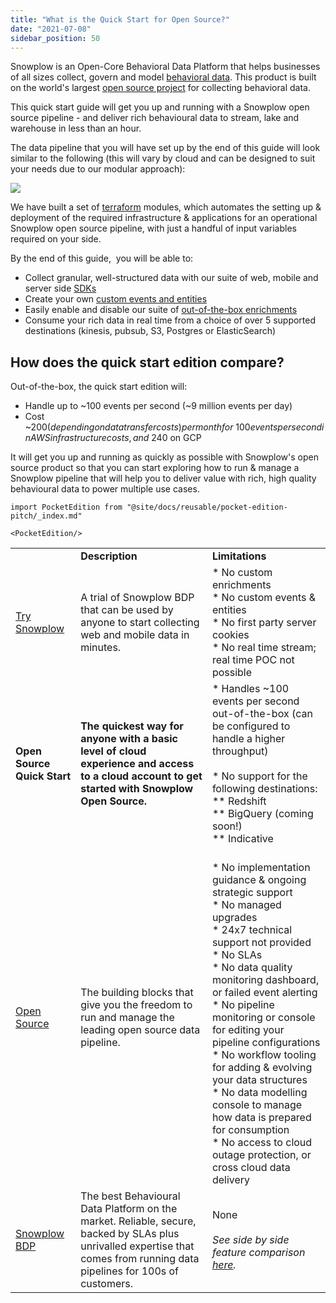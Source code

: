 ```yaml
---
title: "What is the Quick Start for Open Source?"
date: "2021-07-08"
sidebar_position: 50
---
```


Snowplow is an Open-Core Behavioral Data Platform that helps businesses of all sizes collect, govern and model [behavioral data](https://snowplowanalytics.com/what-is-behavioral-data/). This product is built on the world's largest [open source project](https://github.com/snowplow/snowplow) for collecting behavioral data.

This quick start guide will get you up and running with a Snowplow open source pipeline - and deliver rich behavioural data to stream, lake and warehouse in less than an hour. 

The data pipeline that you will have set up by the end of this guide will look similar to the following (this will vary by cloud and can be designed to suit your needs due to our modular approach):

![](images/image-3.png)

We have built a set of [terraform](https://www.terraform.io/docs/language/modules/develop/index.html) modules, which automates the setting up & deployment of the required infrastructure & applications for an operational Snowplow open source pipeline, with just a handful of input variables required on your side. 

By the end of this guide,  you will be able to: 

- Collect granular, well-structured data with our suite of web, mobile and server side [SDKs](/docs/collecting-data/collecting-from-own-applications/index.md)
- Create your own [custom events and entities](/docs/understanding-tracking-design/out-of-the-box-vs-custom-events-and-entities/index.md) 
- Easily enable and disable our suite of [out-of-the-box enrichments](/docs/enriching-your-data/available-enrichments/index.md) 
- Consume your rich data in real time from a choice of over 5 supported destinations (kinesis, pubsub, S3, Postgres or ElasticSearch)

## How does the quick start edition compare? 

Out-of-the-box, the quick start edition will: 

- Handle up to ~100 events per second (~9 million events per day)
- Cost ~$200 (depending on data transfer costs) per month for ~100 events per second in AWS infrastructure costs, and ~$240 on GCP

It will get you up and running as quickly as possible with Snowplow's open source product so that you can start exploring how to run & manage a Snowplow pipeline that will help you to deliver value with rich, high quality behavioural data to power multiple use cases.

```mdx-code-block
import PocketEdition from "@site/docs/reusable/pocket-edition-pitch/_index.md"

<PocketEdition/>
```

<table class="has-fixed-layout"><tbody><tr><td></td><td><strong>Description</strong></td><td><strong>Limitations</strong></td></tr><tr><td><a href="https://try.snowplowanalytics.com/">Try Snowplow</a></td><td>A trial of Snowplow BDP that can be used by anyone to start collecting web and mobile data in minutes.</td><td>* No custom enrichments<br/>* No custom events &amp; entities<br/>* No first party server cookies<br/>* No real time stream; real time POC not possible<br/></td></tr><tr><td><strong>Open Source</strong> <strong>Quick Start</strong></td><td><strong>The quickest way for anyone with a basic level of cloud experience and access to a cloud account to get started with Snowplow Open Source.</strong></td><td>* Handles ~100 events per second out-of-the-box (can be configured to handle a higher throughput)<br/><br/>* No support for the following destinations:<br/>** Redshift<br/>** BigQuery (coming soon!)<br/>** Indicative<br/></td></tr><tr><td><a href="https://snowplowanalytics.com/snowplow-open-source/">Open Source</a></td><td>The building blocks that give you the freedom to run and manage the leading open source data pipeline.</td><td><br/>* No implementation guidance &amp; ongoing strategic support&nbsp;<br/>* No managed upgrades<br/>* 24x7 technical support not provided&nbsp;<br/>* No SLAs<br/>* No data quality monitoring dashboard, or failed event alerting<br/>* No pipeline monitoring or console for editing your pipeline configurations<br/>* No workflow tooling for adding &amp; evolving your data structures<br/>* No data modelling console to manage how data is prepared for consumption<br/>* No access to cloud outage protection, or cross cloud data delivery</td></tr><tr><td><a href="https://snowplowanalytics.com/snowplow-bdp/">Snowplow BDP</a></td><td>The best Behavioural Data Platform on the market. Reliable, secure, backed by SLAs plus unrivalled expertise that comes from running data pipelines for 100s of customers.</td><td>None<br/><br/><em>See side by side feature comparison <a href="/docs/open-source-quick-start/what-is-the-quick-start-for-open-source/feature-comparison/">here</a>.&nbsp;</em></td></tr></tbody></table>
